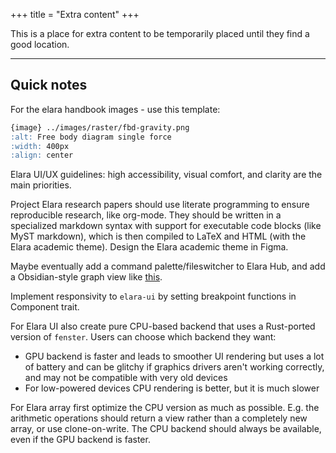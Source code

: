 +++
title = "Extra content"
+++

This is a place for extra content to be temporarily placed until they find a good location.

---

## Quick notes

For the elara handbook images - use this template:

```md
{image} ../images/raster/fbd-gravity.png
:alt: Free body diagram single force
:width: 400px
:align: center
```

Elara UI/UX guidelines: high accessibility, visual comfort, and clarity are the main priorities.

Project Elara research papers should use literate programming to ensure reproducible research, like org-mode. They should be written in a specialized markdown syntax with support for executable code blocks (like MyST markdown), which is then compiled to LaTeX and HTML (with the Elara academic theme). Design the Elara academic theme in Figma.

Maybe eventually add a command palette/fileswitcher to Elara Hub, and add a Obsidian-style graph view like [this](https://github.com/blinpete/wiki-graph).

Implement responsivity to `elara-ui` by setting breakpoint functions in Component trait.

For Elara UI also create pure CPU-based backend that uses a Rust-ported version of `fenster`. Users can choose which backend they want: 

- GPU backend is faster and leads to smoother UI rendering but uses a lot of battery and can be glitchy if graphics drivers aren't working correctly, and may not be compatible with very old devices
- For low-powered devices CPU rendering is better, but it is much slower

For Elara array first optimize the CPU version as much as possible. E.g. the arithmetic operations should return a view rather than a completely new array, or use clone-on-write. The CPU backend should always be available, even if the GPU backend is faster.
